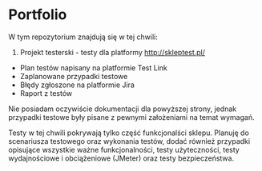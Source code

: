 # Portfolio

W tym repozytorium znajdują się w tej chwili:

1. Projekt testerski - testy dla platformy http://skleptest.pl/
  - Plan testów napisany na platformie Test Link
  - Zaplanowane przypadki testowe
  - Błędy zgłoszone na platformie Jira
  - Raport z testów

Nie posiadam oczywiście dokumentacji dla powyższej strony, jednak przypadki testowe były pisane z pewnymi założeniami na temat wymagań.

Testy w tej chwili pokrywają tylko część funkcjonalści sklepu. Planuję do scenariusza testowego oraz wykonania testów, dodać również przypadki opisujące wszystkie ważne funkcjonalności, testy użyteczności, testy wydajnościowe i obciążeniowe (JMeter) oraz testy bezpieczeństwa.
